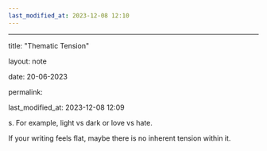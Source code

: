 ```yaml
---
last_modified_at: 2023-12-08 12:10
---
```

---

title: "Thematic Tension"

layout: note

date: 20-06-2023

permalink:

last_modified_at: 2023-12-08 12:09

s. For example, light vs dark or love vs hate. 

If your writing feels flat, maybe there is no inherent tension within it. 
